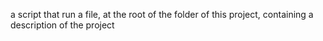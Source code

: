 a script that run a file, at the root of the folder of this project, containing a description of the project

